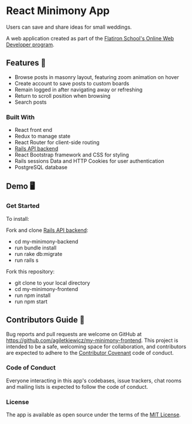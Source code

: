 # React Minimony App


Users can save and share ideas for small weddings.

A web application created as part of the [Flatiron School's Online Web Developer program](https://flatironschool.com/).


## Features 🌟

* Browse posts in masonry layout, featuring zoom animation on hover
* Create account to save posts to custom boards
* Remain logged in after navigating away or refreshing
* Return to scroll position when browsing
* Search posts



### Built With 

* React front end
* Redux to manage state
* React Router for client-side routing
* [Rails API backend](https://github.com/agiletkiewicz/my-minimony-backend)
* React Bootstrap framework and CSS for styling 
* Rails sessions Data and HTTP Cookies for user authentication
* PostgreSQL database



## Demo 🖥


<!-- ![](virtual-swap-app.gif) -->


### Get Started

To install:

Fork and clone [Rails API backend](https://github.com/agiletkiewicz/my-minimony-backend):
* cd my-minimony-backend
* run bundle install
* run rake db:migrate
* run rails s

Fork this repository:
* git clone to your local directory
* cd my-minimony-frontend
* run npm install
* run npm start


## Contributors Guide 👋

Bug reports and pull requests are welcome on GitHub at https://github.com/agiletkiewicz/my-minimony-frontend. This project is intended to be a safe, welcoming space for collaboration, and contributors are expected to adhere to the [Contributor Covenant](http://contributor-covenant.org) code of conduct.

### Code of Conduct

Everyone interacting in this app's codebases, issue trackers, chat rooms and mailing lists is expected to follow the code of conduct.

### License

The app is available as open source under the terms of the [MIT License](https://opensource.org/licenses/MIT).
